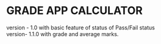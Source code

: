 # GRADE APP CALCULATOR
version - 1.0 with basic feature of status of Pass/Fail status
<br />
version- 1.1.0 with grade and average marks.